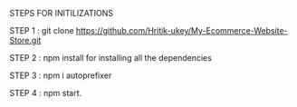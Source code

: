 STEPS FOR INITILIZATIONS

STEP 1 : git clone https://github.com/Hritik-ukey/My-Ecommerce-Website-Store.git    
       
STEP 2 : npm install for installing all the dependencies              
 
STEP 3 : npm i autoprefixer         
               
STEP 4 : npm start. 
 
        
 
